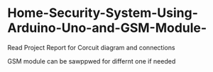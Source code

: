 # Home-Security-System-Using-Arduino-Uno-and-GSM-Module-

Read Project Report for Corcuit diagram and connections 

GSM module can be sawppwed for differnt one if needed
